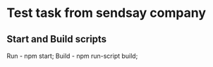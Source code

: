 # Test task from sendsay company

## Start and Build scripts
Run - npm start;
Build - npm run-script build;